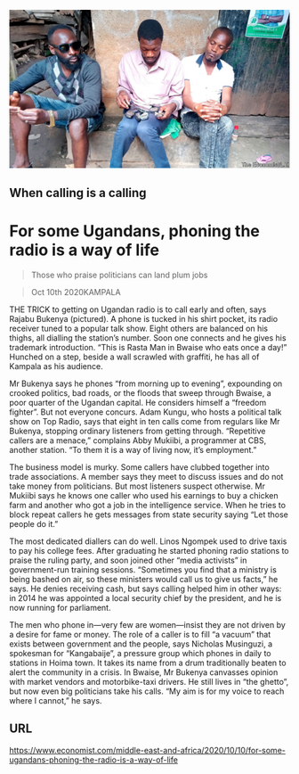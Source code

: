 ![](./images/20201010_MAP001_0.jpg)

## When calling is a calling

# For some Ugandans, phoning the radio is a way of life

> Those who praise politicians can land plum jobs

> Oct 10th 2020KAMPALA

THE TRICK to getting on Ugandan radio is to call early and often, says Rajabu Bukenya (pictured). A phone is tucked in his shirt pocket, its radio receiver tuned to a popular talk show. Eight others are balanced on his thighs, all dialling the station’s number. Soon one connects and he gives his trademark introduction. “This is Rasta Man in Bwaise who eats once a day!” Hunched on a step, beside a wall scrawled with graffiti, he has all of Kampala as his audience.

Mr Bukenya says he phones “from morning up to evening”, expounding on crooked politics, bad roads, or the floods that sweep through Bwaise, a poor quarter of the Ugandan capital. He considers himself a “freedom fighter”. But not everyone concurs. Adam Kungu, who hosts a political talk show on Top Radio, says that eight in ten calls come from regulars like Mr Bukenya, stopping ordinary listeners from getting through. “Repetitive callers are a menace,” complains Abby Mukiibi, a programmer at CBS, another station. “To them it is a way of living now, it’s employment.”

The business model is murky. Some callers have clubbed together into trade associations. A member says they meet to discuss issues and do not take money from politicians. But most listeners suspect otherwise. Mr Mukiibi says he knows one caller who used his earnings to buy a chicken farm and another who got a job in the intelligence service. When he tries to block repeat callers he gets messages from state security saying “Let those people do it.”

The most dedicated diallers can do well. Linos Ngompek used to drive taxis to pay his college fees. After graduating he started phoning radio stations to praise the ruling party, and soon joined other “media activists” in government-run training sessions. “Sometimes you find that a ministry is being bashed on air, so these ministers would call us to give us facts,” he says. He denies receiving cash, but says calling helped him in other ways: in 2014 he was appointed a local security chief by the president, and he is now running for parliament.

The men who phone in—very few are women—insist they are not driven by a desire for fame or money. The role of a caller is to fill “a vacuum” that exists between government and the people, says Nicholas Musinguzi, a spokesman for “Kangabaije”, a pressure group which phones in daily to stations in Hoima town. It takes its name from a drum traditionally beaten to alert the community in a crisis. In Bwaise, Mr Bukenya canvasses opinion with market vendors and motorbike-taxi drivers. He still lives in “the ghetto”, but now even big politicians take his calls. “My aim is for my voice to reach where I cannot,” he says.

## URL

https://www.economist.com/middle-east-and-africa/2020/10/10/for-some-ugandans-phoning-the-radio-is-a-way-of-life
